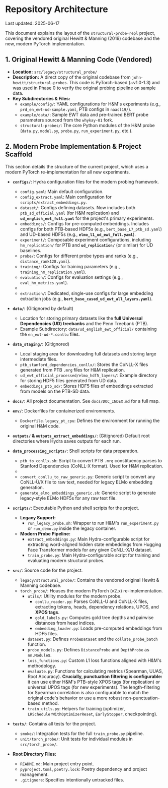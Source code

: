 # Repository Architecture

Last updated: 2025-06-17 <!-- Updated date -->

This document explains the layout of the `structural-probe-repl` project, covering the vendored original Hewitt & Manning (2019) codebase and the new, modern PyTorch implementation.

## 1. Original Hewitt & Manning Code (Vendored)

*   **Location:** `src/legacy/structural_probe/`
*   **Description:** A direct copy of the original codebase from `john-hewitt/structural-probes`. This code is PyTorch-based (~v1.0-1.3) and was used in Phase 0 to verify the original probing pipeline on sample data.
*   **Key Subdirectories & Files:**
    *   `example/config/`: YAML configurations for H&M's experiments (e.g., `prd_en_ewt-ud-sample.yaml`, PTB configs in `naacl19/`).
    *   `example/data/`: Sample EWT data and pre-trained BERT probe parameters sourced from the `whykay-01` fork.
    *   `structural-probes/`: The core Python modules of the H&M probe (`data.py`, `model.py`, `probe.py`, `run_experiment.py`, etc.).

## 2. Modern Probe Implementation & Project Scaffold

This section details the structure of the current project, which uses a modern PyTorch re-implementation for all new experiments.

*   **`configs/`**: Hydra configuration files for the modern probing framework.
    *   `config.yaml`: Main default configuration.
    *   `config_extract.yaml`: Main configuration for `scripts/extract_embeddings.py`.
    *   `dataset/`: Configs defining datasets. Now includes both `ptb_sd_official.yaml` (for H&M replication) and **`ud_english_ewt_full.yaml`** for the project's primary experiments.
    *   `embeddings/`: Configs for pre-computed embeddings. Includes configs for both PTB-based HDF5s (e.g., `bert_base_L7_ptb_sd.yaml`) and UD-based HDF5s (e.g., **`elmo_l1_ud_ewt_full.yaml`**).
    *   `experiment/`: Composable experiment configurations, including `hm_replication/` for PTB and **`ud_replication/`** (or similar) for UD baselines.
    *   `probe/`: Configs for different probe types and ranks (e.g., `distance_rank128.yaml`).
    *   `training/`: Configs for training parameters (e.g., `training_hm_replication.yaml`).
    *   `evaluation/`: Configs for evaluation settings (e.g., `eval_hm_metrics.yaml`).
    *   <!-- Added this new directory -->
    *   `extraction/`: Dedicated, single-use configs for large embedding extraction jobs (e.g., **`bert_base_cased_ud_ewt_all_layers.yaml`**).

*   **`data/`**: (Gitignored by default)
    *   Location for storing primary datasets like the **full Universal Dependencies (UD) treebanks** and the Penn Treebank (PTB).
    *   Example Subdirectory: `data/ud_english_ewt_official/` containing the `en_ewt-ud-*.conllu` files.

*   **`data_staging/`**: (Gitignored)
    *   Local staging area for downloading full datasets and storing large intermediate files.
    *   `ptb_stanford_dependencies_conllx/`: Stores the CoNLL-X files generated from PTB `.mrg` files for H&M replication.
    *   `ud_ewt_official_processed/elmo_hdf5_layers/`: Example directory for storing HDF5 files generated from UD data.
    *   `embeddings_ptb_sd/`: Stores HDF5 files of embeddings extracted from models on the PTB-SD data.

*   **`docs/`**: All project documentation. See `docs/DOC_INDEX.md` for a full map.

*   **`env/`**: Dockerfiles for containerized environments.
    *   `Dockerfile.legacy_pt_cpu`: Defines the environment for running the original H&M code.

*   **`outputs/` & `outputs_extract_embeddings/`**: (Gitignored) Default root directories where Hydra saves outputs for each run.

*   **`data_processing_scripts/`**: Shell scripts for data preparation.
    *   `ptb_to_conllx.sh`: Script to convert PTB `.mrg` constituency parses to Stanford Dependencies (CoNLL-X format). Used for H&M replication.
    *   <!-- Added these generic scripts -->
    *   `convert_conllu_to_raw_generic.py`: Generic script to convert any CoNLL-U/X file to raw text, needed for legacy ELMo embedding generation.
    *   `generate_elmo_embeddings_generic.sh`: Generic script to generate legacy-style ELMo HDF5s for any raw text file.

*   **`scripts/`**: Executable Python and shell scripts for the project.
    *   **Legacy Support:**
        *   `run_legacy_probe.sh`: Wrapper to run H&M's `run_experiment.py` or `run_demo.py` inside the legacy container.
    *   **Modern Probe Pipeline:**
        *   `extract_embeddings.py`: Main Hydra-configurable script for extracting word-aligned hidden state embeddings from Hugging Face Transformer models for any given CoNLL-X/U dataset.
        *   `train_probe.py`: Main Hydra-configurable script for training and evaluating modern structural probes.

*   **`src/`**: Source code for the project.
    *   `legacy/structural_probe/`: Contains the vendored original Hewitt & Manning codebase.
    *   `torch_probe/`: Houses the modern PyTorch (v2.x) re-implementation.
        *   `utils/`: Utility modules for the modern probe.
            *   `conllu_reader.py`: Parses CoNLL-U and CoNLL-X files, extracting tokens, heads, dependency relations, UPOS, and **XPOS tags**.
            *   `gold_labels.py`: Computes gold tree depths and pairwise distances from head indices.
            *   `embedding_loader.py`: Loads pre-computed embeddings from HDF5 files.
        *   `dataset.py`: Defines `ProbeDataset` and the `collate_probe_batch` function.
        *   `probe_models.py`: Defines `DistanceProbe` and `DepthProbe` as `nn.Module`s.
        *   `loss_functions.py`: Custom L1 loss functions aligned with H&M's methodology.
        *   `evaluate.py`: Functions for calculating metrics (Spearman, UUAS, Root Accuracy). **Crucially, punctuation filtering is configurable:** it can use either H&M's PTB-style XPOS tags (for replication) or universal UPOS tags (for new experiments). The length-filtering for Spearman correlation is also configurable to match the original code's behavior or use a more robust non-punctuation-based method.
        *   `train_utils.py`: Helpers for training (optimizer, `LRSchedulerWithOptimizerReset`, `EarlyStopper`, checkpointing).

*   **`tests/`**: Contains all tests for the project.
    *   `smoke/`: Integration tests for the full `train_probe.py` pipeline.
    *   `unit/torch_probe/`: Unit tests for individual modules in `src/torch_probe/`.

*   **Root Directory Files:**
    *   `README.md`: Main project entry point.
    *   `pyproject.toml`, `poetry.lock`: Poetry dependency and project management.
    *   `.gitignore`: Specifies intentionally untracked files.